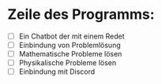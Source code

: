 # Zeile des Programms:

- [ ] Ein Chatbot der mit einem Redet
- [ ] Einbindung von Problemlösung
- [ ] Mathematische Probleme lösen
- [ ] Physikalische Probleme lösen
- [ ] Einbindung mit Discord
